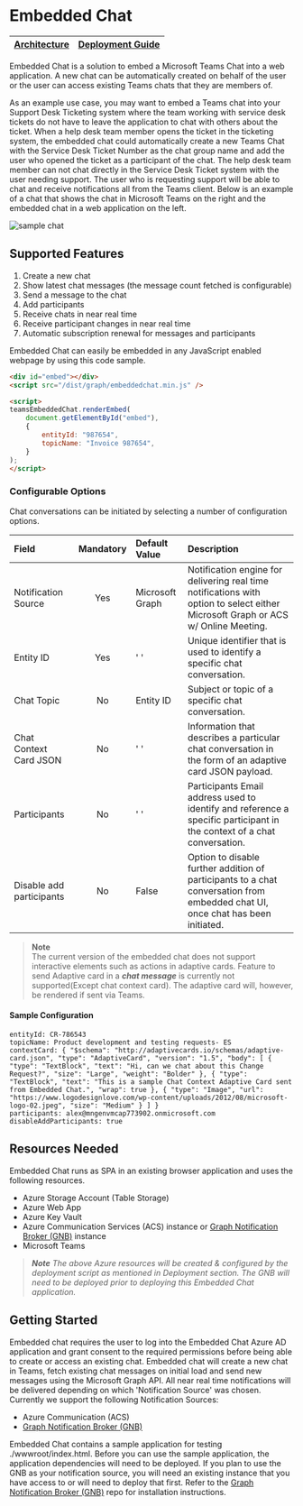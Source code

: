 # Embedded Chat

|  [Architecture](/docs/architecture.md#overall-architecture) |  [Deployment Guide](/docs/deployment-guide.md#Deployment-Guide) |
| ---- | ---- |

Embedded Chat is a solution to embed a Microsoft Teams Chat into a web application. A new chat can be automatically created on behalf of the user or the user can access existing Teams chats that they are members of.

As an example use case, you may want to embed a Teams chat into your Support Desk Ticketing system where the team working with service desk tickets do not have to leave the application to chat with others about the ticket. When a help desk team member opens the ticket in the ticketing system, the embedded chat could automatically create a new Teams Chat with the Service Desk Ticket Number as the chat group name and add the user who opened the ticket as a participant of the chat. The help desk team member can not chat directly in the Service Desk Ticket system with the user needing support. The user who is requesting support will be able to chat and receive notifications all from the Teams client. Below is an example of a chat that shows the chat in Microsoft Teams on the right and the embedded chat in a web application on the left.

![sample chat](./images/embeddedchat%20example.png)

## Supported Features

1. Create a new chat
1. Show latest chat messages (the message count fetched is configurable)
1. Send a message to the chat
1. Add participants
1. Receive chats in near real time
1. Receive participant changes in near real time
1. Automatic subscription renewal for messages and participants

Embedded Chat can easily be embedded in any JavaScript enabled webpage by using this code sample.

```html
<div id="embed"></div>
<script src="/dist/graph/embeddedchat.min.js" />

<script>
teamsEmbeddedChat.renderEmbed(
    document.getElementById("embed"),
    {
        entityId: "987654",
        topicName: "Invoice 987654",
    }
);
</script>
```

### Configurable Options

Chat conversations can be initiated by selecting a number of configuration options.

| **Field**      | **Mandatory** | **Default Value**     | **Description** |
| :---        |    :----:   |                  :--- |                 :--- |
| Notification Source      | Yes       | Microsoft Graph  | Notification engine for delivering real time notifications with option to select either Microsoft Graph or ACS w/ Online Meeting. |
| Entity ID   | Yes        | ' '     | Unique identifier that is used to identify a specific chat conversation. |
| Chat Topic   | No        | Entity ID      | Subject or topic of a specific chat conversation.|
| Chat Context Card JSON   | No        | ' '     | Information that describes a particular chat conversation in the form of an adaptive card JSON payload. |
| Participants   | No        | ' '      | Participants Email address used to identify and reference a specific participant in the context of a chat conversation. |
| Disable add participants   | No        | False    | Option to disable further addition of participants to a chat conversation from embedded chat UI, once chat has been initiated. |


> **Note**   
> The current version of the embedded chat does not support interactive elements such as actions in adaptive cards.
> Feature to send Adaptive card in a ***chat message*** is currently not supported(Except chat context card). The adaptive card will, however, be rendered if sent via Teams.

</em>

#### Sample Configuration

```text
entityId: CR-786543
topicName: Product development and testing requests- ES
contextCard: { "$schema": "http://adaptivecards.io/schemas/adaptive-card.json", "type": "AdaptiveCard", "version": "1.5", "body": [ { "type": "TextBlock", "text": "Hi, can we chat about this Change Request?", "size": "Large", "weight": "Bolder" }, { "type": "TextBlock", "text": "This is a sample Chat Context Adaptive Card sent from Embedded Chat.", "wrap": true }, { "type": "Image", "url": "https://www.logodesignlove.com/wp-content/uploads/2012/08/microsoft-logo-02.jpeg", "size": "Medium" } ] }
participants: alex@mngenvmcap773902.onmicrosoft.com
disableAddParticipants: true

```

## Resources Needed

Embedded Chat runs as SPA in an existing browser application and uses the following resources.

- Azure Storage Account (Table Storage)
- Azure Web App
- Azure Key Vault
- Azure Communication Services (ACS) instance or [Graph Notification Broker (GNB)](https://github.com/microsoft/GraphNotificationBroker) instance
- Microsoft Teams
<em>

> **Note**
> The above Azure resources will be created & configured by the deployment script as mentioned in Deployment section. The GNB will need to be deployed prior to deploying this Embedded Chat application.
</em>

## Getting Started

Embedded chat requires the user to log into the Embedded Chat Azure AD application and grant consent to the required permissions before being able to create or access an existing chat. Embedded chat will create a new chat in Teams, fetch existing chat messages on initial load and send new messages using the Microsoft Graph API. All near real time notifications will be delivered depending on which 'Notification Source' was chosen. Currently we support the following Notification Sources:

- Azure Communication  (ACS)
- [Graph Notification Broker (GNB)](https://github.com/microsoft/GraphNotificationBroker)

Embedded Chat contains a sample application for testing ./wwwroot/index.html. Before you can use the sample application, the application dependencies will need to be deployed. If you plan to use the GNB as your notification source, you will need an existing instance that you have access to or will need to deploy that first. Refer to the [Graph Notification Broker (GNB)](https://github.com/microsoft/GraphNotificationBroker) repo for installation instructions.
